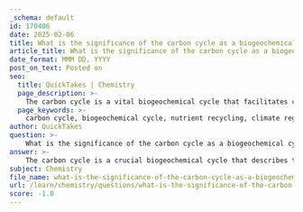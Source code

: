 ```yaml
---
_schema: default
id: 170406
date: 2025-02-06
title: What is the significance of the carbon cycle as a biogeochemical cycle, and how does it interact with other cycles?
article_title: What is the significance of the carbon cycle as a biogeochemical cycle, and how does it interact with other cycles?
date_format: MMM DD, YYYY
post_on_text: Posted on
seo:
  title: QuickTakes | Chemistry
  page_description: >-
    The carbon cycle is a vital biogeochemical cycle that facilitates carbon movement and recycling, regulates climate, interacts with other elemental cycles, and supports ecosystem health and biodiversity.
  page_keywords: >-
    carbon cycle, biogeochemical cycle, nutrient recycling, climate regulation, carbon sequestration, greenhouse effect, ecosystem dynamics, nitrogen cycle, phosphorus cycle, biodiversity, ecosystem health
author: QuickTakes
question: >-
    What is the significance of the carbon cycle as a biogeochemical cycle, and how does it interact with other cycles?
answer: >-
    The carbon cycle is a crucial biogeochemical cycle that describes the movement of carbon through various components of the Earth system, including the atmosphere, biosphere, hydrosphere, and lithosphere. Its significance lies in several key aspects:\n\n1. **Nutrient Recycling**: The carbon cycle facilitates the recycling of carbon, an essential element for all living organisms. Through processes such as photosynthesis and respiration, carbon is transferred between the atmosphere and living organisms, ensuring that ecosystems can sustain life.\n\n2. **Climate Regulation**: The carbon cycle plays a vital role in regulating the Earth's climate. A balanced carbon cycle helps maintain stable atmospheric CO₂ levels, which is essential for controlling the greenhouse effect. However, human activities, such as burning fossil fuels and deforestation, have led to excessive carbon emissions, increasing atmospheric CO₂ levels and contributing to global warming and climate change. This disruption can alter weather patterns, affect species distributions, and lead to habitat loss, threatening ecosystem stability.\n\n3. **Carbon Sequestration**: Healthy ecosystems, particularly forests, wetlands, and oceans, act as carbon sinks, sequestering carbon and mitigating climate change. When these ecosystems are disrupted, their ability to sequester carbon diminishes, leading to an increase in atmospheric carbon levels. This not only exacerbates climate change but also destabilizes the ecosystems that rely on a balanced carbon cycle.\n\n4. **Interconnectedness with Other Cycles**: The carbon cycle interacts with other biogeochemical cycles, such as the nitrogen and phosphorus cycles. For instance, nitrogen availability can influence carbon storage in soils; nitrogen-poor soils may limit carbon sequestration, while the addition of nitrogen can enhance it. This interaction highlights the complexity of ecosystem dynamics and the importance of maintaining balance across multiple cycles to support ecosystem health.\n\n5. **Ecosystem Dynamics**: The carbon cycle is integral to ecosystem functioning. It influences primary productivity, decomposition, and nutrient availability, which are essential for sustaining diverse biological communities. Variations in the carbon cycle across different ecosystems, such as deserts versus rainforests, further illustrate its role in shaping ecological interactions and biodiversity.\n\nIn summary, the carbon cycle is a fundamental biogeochemical cycle that not only supports life by recycling carbon but also plays a critical role in climate regulation and ecosystem dynamics. Understanding its interactions with other cycles and the impact of human activities is essential for addressing environmental challenges, particularly climate change.
subject: Chemistry
file_name: what-is-the-significance-of-the-carbon-cycle-as-a-biogeochemical-cycle-and-how-does-it-interact-with-other-cycles.md
url: /learn/chemistry/questions/what-is-the-significance-of-the-carbon-cycle-as-a-biogeochemical-cycle-and-how-does-it-interact-with-other-cycles
score: -1.0
---
```


&nbsp;